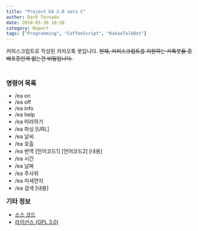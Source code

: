 ```yaml
---
title: "Project EA 2.0 vers C"
author: Dark Tornado
date: 2018-05-30 10:58
category: Report
tags: ["Programming", "CoffeeScript", "KakaoTalkBot"]
---
```


커피스크립트로 작성된 카카오톡 봇입니다. ~~현재, 커피스크립트를 지원하는 카톡봇들 중 배포중인게 없는건 비밀입니다.~~<br>

<br>

<b><big>명령어 목록</big></b>

 - /ea on
 - /ea off
 - /ea info
 - /ea help
 - /ea 따라하기
 - /ea 파싱 \[URL\]
 - /ea 날씨
 - /ea 호출
 - /ea 번역 \[언어코드1\] \[언어코드2\] \[내용\]
 - /ea 시간
 - /ea 날짜
 - /ea 주사위
 - /ea 미세먼지
 - /ea 검색 \[내용\]

<b><big>기타 정보</big></b>

 - [소스 코드](https://github.com/DarkTornado/ProjectE/blob/master/Project%20EA%202.0%20C.coffee)
 - [라이선스 (GPL 3.0)](http://www.gnu.org/licenses/gpl-3.0.html)
